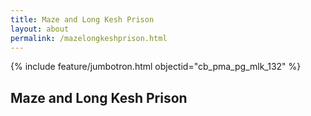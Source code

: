 ```yaml
---
title: Maze and Long Kesh Prison
layout: about
permalink: /mazelongkeshprison.html
---
```


{% include feature/jumbotron.html objectid="cb_pma_pg_mlk_132" %}


## Maze and Long Kesh Prison

